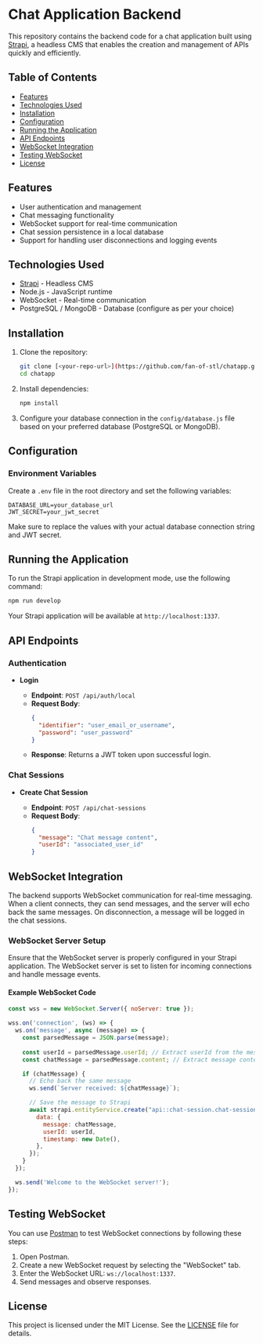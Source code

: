 # Chat Application Backend

This repository contains the backend code for a chat application built using [Strapi](https://strapi.io/), a headless CMS that enables the creation and management of APIs quickly and efficiently.

## Table of Contents

- [Features](#features)
- [Technologies Used](#technologies-used)
- [Installation](#installation)
- [Configuration](#configuration)
- [Running the Application](#running-the-application)
- [API Endpoints](#api-endpoints)
- [WebSocket Integration](#websocket-integration)
- [Testing WebSocket](#testing-websocket)
- [License](#license)

## Features

- User authentication and management
- Chat messaging functionality
- WebSocket support for real-time communication
- Chat session persistence in a local database
- Support for handling user disconnections and logging events

## Technologies Used

- [Strapi](https://strapi.io/) - Headless CMS
- Node.js - JavaScript runtime
- WebSocket - Real-time communication
- PostgreSQL / MongoDB - Database (configure as per your choice)

## Installation

1. Clone the repository:

   ```bash
   git clone [<your-repo-url>](https://github.com/fan-of-stl/chatapp.git)
   cd chatapp
   ```

2. Install dependencies:

   ```bash
   npm install
   ```

3. Configure your database connection in the `config/database.js` file based on your preferred database (PostgreSQL or MongoDB).

## Configuration

### Environment Variables

Create a `.env` file in the root directory and set the following variables:

```env
DATABASE_URL=your_database_url
JWT_SECRET=your_jwt_secret
```

Make sure to replace the values with your actual database connection string and JWT secret.

## Running the Application

To run the Strapi application in development mode, use the following command:

```bash
npm run develop
```

Your Strapi application will be available at `http://localhost:1337`.

## API Endpoints

### Authentication

- **Login**

  - **Endpoint**: `POST /api/auth/local`
  - **Request Body**: 
    ```json
    {
      "identifier": "user_email_or_username",
      "password": "user_password"
    }
    ```
  - **Response**: Returns a JWT token upon successful login.

### Chat Sessions

- **Create Chat Session**

  - **Endpoint**: `POST /api/chat-sessions`
  - **Request Body**: 
    ```json
    {
      "message": "Chat message content",
      "userId": "associated_user_id"
    }
    ```

## WebSocket Integration

The backend supports WebSocket communication for real-time messaging. When a client connects, they can send messages, and the server will echo back the same messages. On disconnection, a message will be logged in the chat sessions.

### WebSocket Server Setup

Ensure that the WebSocket server is properly configured in your Strapi application. The WebSocket server is set to listen for incoming connections and handle message events.

#### Example WebSocket Code

```javascript
const wss = new WebSocket.Server({ noServer: true });

wss.on('connection', (ws) => {
  ws.on('message', async (message) => {
    const parsedMessage = JSON.parse(message);
    
    const userId = parsedMessage.userId; // Extract userId from the message
    const chatMessage = parsedMessage.content; // Extract message content

    if (chatMessage) {
      // Echo back the same message
      ws.send(`Server received: ${chatMessage}`);

      // Save the message to Strapi
      await strapi.entityService.create("api::chat-session.chat-session", {
        data: {
          message: chatMessage,
          userId: userId,
          timestamp: new Date(),
        },
      });
    }
  });

  ws.send('Welcome to the WebSocket server!');
});
```

## Testing WebSocket

You can use [Postman](https://www.postman.com/) to test WebSocket connections by following these steps:

1. Open Postman.
2. Create a new WebSocket request by selecting the "WebSocket" tab.
3. Enter the WebSocket URL: `ws://localhost:1337`.
4. Send messages and observe responses.

## License

This project is licensed under the MIT License. See the [LICENSE](LICENSE) file for details.
